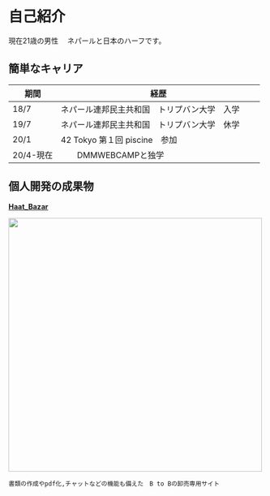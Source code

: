 # 自己紹介
現在21歳の男性　
ネパールと日本のハーフです。
## 簡単なキャリア
|  期間  |  経歴  |
| ---- | ---- |
|    18/7  |ネパール連邦民主共和国　トリプバン大学　入学　　|
|    19/7  |ネパール連邦民主共和国　トリプバン大学　休学　　|
|    20/1  |42 Tokyo 第１回 piscine　参加　　|
|  20/4-現在|　　DMMWEBCAMPと独学　　|


## 個人開発の成果物  
**[Haat_Bazar](https://github.com/ashish0248/Haat_Bazar)** 

<img width="500px" src="https://user-images.githubusercontent.com/61741711/86092838-0909b980-bae9-11ea-977e-10ffcc9386ac.png">

```
書類の作成やpdf化,チャットなどの機能も備えた　B to Bの卸売専用サイト
```

